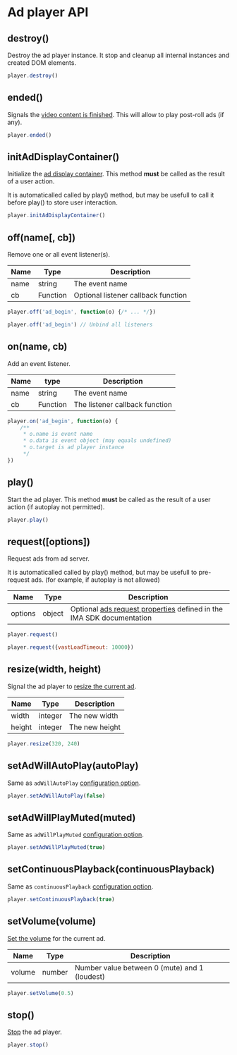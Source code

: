 # Ad player API

## destroy()

Destroy the ad player instance. It stop and cleanup all internal instances and created DOM elements.

```javascript
player.destroy()
```

## ended()

Signals the [video content is finished](https://developers.google.com/interactive-media-ads/docs/sdks/html5/v3/reference/js/ima.AdsLoader#contentComplete). This will allow to play post-roll ads (if any).

```javascript
player.ended()
```

## initAdDisplayContainer()

Initialize the [ad display container](https://developers.google.com/interactive-media-ads/docs/sdks/html5/v3/reference/js/ima.AdDisplayContainer#initialize). This method __must__ be called as the result of a user action.

It is automaticalled called by play() method, but may be usefull to call it before play() to store user interaction.

```javascript
player.initAdDisplayContainer()
```

## off(name[, cb])

Remove one or all event listener(s).

| Name | Type | Description |
| ---  | --- | --- |
| name | string | The event name |
| cb | Function | Optional listener callback function |

```javascript
player.off('ad_begin', function(o) {/* ... */})

player.off('ad_begin') // Unbind all listeners
```

## on(name, cb)

Add an event listener.

| Name | type | Description |
| ---  | --- | --- |
| name | string | The event name |
| cb | Function | The listener callback function |

```javascript
player.on('ad_begin', function(o) {
    /**
     * o.name is event name
     * o.data is event object (may equals undefined)
     * o.target is ad player instance
     */
})
```

## play()

Start the ad player. This method __must__ be called as the result of a user action (if autoplay not permitted).

```javascript
player.play()
```

## request([options])

Request ads from ad server.

It is automaticalled called by play() method, but may be usefull to pre-request ads. (for example, if autoplay is not allowed)

| Name | Type | Description |
| ---  | --- | --- |
| options | object | Optional [ads request properties](https://developers.google.com/interactive-media-ads/docs/sdks/html5/v3/reference/js/ima.AdsRequest#properties) defined in the IMA SDK documentation |

```javascript
player.request()

player.request({vastLoadTimeout: 10000})
```

## resize(width, height)

Signal the ad player to [resize the current ad](https://developers.google.com/interactive-media-ads/docs/sdks/html5/v3/reference/js/ima.AdsManager#resize).

| Name | Type | Description |
| ---  | --- | --- |
| width | integer | The new width |
| height | integer | The new height |

```javascript
player.resize(320, 240)
```

## setAdWillAutoPlay(autoPlay)

Same as `adWillAutoPlay` [configuration option](config.md).

```javascript
player.setAdWillAutoPlay(false)
```

## setAdWillPlayMuted(muted)

Same as `adWillPlayMuted` [configuration option](config.md).

```javascript
player.setAdWillPlayMuted(true)
```

## setContinuousPlayback(continuousPlayback)

Same as `continuousPlayback` [configuration option](config.md).

```javascript
player.setContinuousPlayback(true)
```

## setVolume(volume)

[Set the volume](https://developers.google.com/interactive-media-ads/docs/sdks/html5/v3/reference/js/ima.AdsManager#setVolume) for the current ad.

| Name | Type | Description |
| ---  | --- | --- |
| volume | number | Number value between 0 (mute) and 1 (loudest) |

```javascript
player.setVolume(0.5)
```

## stop()

[Stop](https://developers.google.com/interactive-media-ads/docs/sdks/html5/v3/reference/js/ima.AdsManager#stop) the ad player.

```javascript
player.stop()
```

